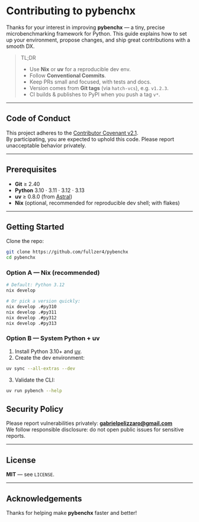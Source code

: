 # Contributing to **pybenchx**

Thanks for your interest in improving **pybenchx** — a tiny, precise microbenchmarking framework for Python. This guide explains how to set up your environment, propose changes, and ship great contributions with a smooth DX.

> TL;DR
> - Use **Nix** or **uv** for a reproducible dev env.
> - Follow **Conventional Commits**.
> - Keep PRs small and focused, with tests and docs.
> - Version comes from **Git tags** (via `hatch-vcs`), e.g. `v1.2.3`.
> - CI builds & publishes to PyPI when you push a tag `v*`.

---

## Code of Conduct

This project adheres to the [Contributor Covenant v2.1](https://www.contributor-covenant.org/version/2/1/code_of_conduct/).  
By participating, you are expected to uphold this code. Please report unacceptable behavior privately.

---

## Prerequisites

- **Git** ≥ 2.40
- **Python** 3.10 · 3.11 · 3.12 · 3.13
- **uv** ≥ 0.8.0 (from [Astral](https://docs.astral.sh/uv/))
- **Nix** (optional, recommended for reproducible dev shell; with flakes)

---

## Getting Started

Clone the repo:
```bash
git clone https://github.com/fullzer4/pybenchx
cd pybenchx
```

### Option A — Nix (recommended)

```bash
# Default: Python 3.12
nix develop

# Or pick a version quickly:
nix develop .#py310
nix develop .#py311
nix develop .#py312
nix develop .#py313
```

### Option B — System Python + uv

1) Install Python 3.10+ and [uv](https://docs.astral.sh/uv/).  
2) Create the dev environment:
```bash
uv sync --all-extras --dev
```
3) Validate the CLI:
```bash
uv run pybench --help
```

## Security Policy

Please report vulnerabilities privately: **gabrielpelizzaro@gmail.com**  
We follow responsible disclosure: do not open public issues for sensitive reports.

---

## License

**MIT** — see `LICENSE`.

---

## Acknowledgements

Thanks for helping make **pybenchx** faster and better!
